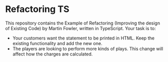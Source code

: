 # Refactoring TS

This repository contains the Example of Refactoring (Improving the design of Existing Code) by Martin Fowler, written in
TypeScript. Your task is to:

- Your customers want the statement to be printed in HTML. Keep the existing functionality and add the new one.
- The players are looking to perform more kinds of plays. This change will affect how the charges are calculated.
